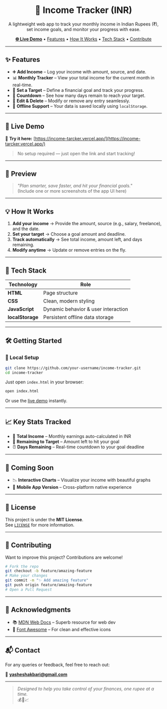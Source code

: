 <h1 align="center">💸 Income Tracker (INR)</h1>

<p align="center">
A lightweight web app to track your monthly income in Indian Rupees (₹), set income goals, and monitor your progress with ease.
</p>

<p align="center">
  <a href="https://income-tarcker.vercel.app/" target="_blank"><strong>🌐 Live Demo</strong></a> •
  <a href="#-features">Features</a> •
  <a href="#-how-it-works">How It Works</a> •
  <a href="#-tech-stack">Tech Stack</a> •
  <a href="#️-contributing">Contribute</a>
</p>

---

## ✨ Features

- ➕ **Add Income** – Log your income with amount, source, and date.
- 📊 **Monthly Tracker** – View your total income for the current month in real-time.
- 🎯 **Set a Target** – Define a financial goal and track your progress.
- 📅 **Countdown** – See how many days remain to reach your target.
- 📝 **Edit & Delete** – Modify or remove any entry seamlessly.
- 💾 **Offline Support** – Your data is saved locally using `localStorage`.

---

## 🚀 Live Demo

🔗 **Try it here:** [https://income-tarcker.vercel.app/](https://income-tarcker.vercel.app/)

> No setup required — just open the link and start tracking!

---

## 📸 Preview

> _"Plan smarter, save faster, and hit your financial goals."_  
> (Include one or more screenshots of the app UI here)

---

## 💡 How It Works

1. **Add your income** → Provide the amount, source (e.g., salary, freelance), and the date.
2. **Set your target** → Choose a goal amount and deadline.
3. **Track automatically** → See total income, amount left, and days remaining.
4. **Modify anytime** → Update or remove entries on the fly.

---

## 🧰 Tech Stack

| Technology     | Role                                |
|----------------|-------------------------------------|
| **HTML**       | Page structure                      |
| **CSS**        | Clean, modern styling               |
| **JavaScript** | Dynamic behavior & user interaction |
| **localStorage** | Persistent offline data storage     |

---

## 🛠️ Getting Started

### 🔧 Local Setup

```bash
git clone https://github.com/your-username/income-tracker.git
cd income-tracker
```

Just open `index.html` in your browser:

```bash
open index.html
```

Or use the [live demo](https://income-tarcker.vercel.app/) instantly.

---

## 📈 Key Stats Tracked

- 🧮 **Total Income** – Monthly earnings auto-calculated in INR
- 💸 **Remaining to Target** – Amount left to hit your goal
- ⏰ **Days Remaining** – Real-time countdown to your goal deadline

---

## 🔮 Coming Soon

- 📉 **Interactive Charts** – Visualize your income with beautiful graphs
- 📱 **Mobile App Version** – Cross-platform native experience

---

## 📜 License

This project is under the **MIT License**.  
See [`LICENSE`](LICENSE) for more information.

---

## 🤝 Contributing

Want to improve this project? Contributions are welcome!

```bash
# Fork the repo
git checkout -b feature/amazing-feature
# Make your changes
git commit -m "✨ Add amazing feature"
git push origin feature/amazing-feature
# Open a Pull Request
```

---

## 🙏 Acknowledgments

- 📚 [MDN Web Docs](https://developer.mozilla.org/) – Superb resource for web dev
- 🎨 [Font Awesome](https://fontawesome.com/) – For clean and effective icons

---

## 📬 Contact

For any queries or feedback, feel free to reach out:

📧 **yasheshakbari@gmail.com**

---

> _Designed to help you take control of your finances, one rupee at a time._  
> 💰📅📈

